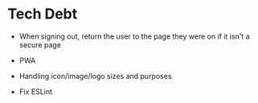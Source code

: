 # Tech Debt

-   When signing out, return the user to the page they were on if it isn't a secure page

-   PWA

-   Handling icon/image/logo sizes and purposes

-   Fix ESLint
